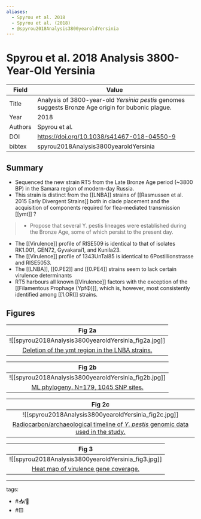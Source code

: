 ```yaml
---
aliases:
  - Spyrou et al. 2018
  - Spyrou et al. (2018)
  - @spyrou2018Analysis3800yearoldYersinia 
---
```


# Spyrou et al. 2018 Analysis 3800-Year-Old Yersinia

| Field   | Value                                                                                                                                                          |
| ------- | -------------------------------------------------------------------------------------------------------------------------------------------------------------- |
| Title   | Analysis of 3800-year-old <i>Yersinia pestis</i> genomes suggests Bronze Age origin for bubonic plague. |
| Year    | 2018                                                                                                                                                        |
| Authors | Spyrou et al.                                                                                                                                               |
| DOI     | <https://doi.org/10.1038/s41467-018-04550-9>                                                                                                                 |
| bibtex  | spyrou2018Analysis3800yearoldYersinia                                                                                                                     | 


## Summary

- Sequenced the new strain RT5 from the Late Bronze Age period (~3800 BP) in the Samara region of modern-day Russia.
- This strain is distinct from the [[LNBA]] strains of [[Rasmussen et al. 2015 Early Divergent Strains]] both in clade placement and the acquisition of components required for  flea-mediated transmission [[ymt]] ?

>- Propose that several Y. pestis lineages were established during the Bronze Age, some of which persist to the present day.

- The [[Virulence]] profile of RISE509 is identical to that of isolates RK1.001, GEN72, Gyvakarai1, and Kunila23.
- The [[Virulence]] profile of 1343UnTal85 is identical to 6Postillionstrasse and RISE5053.
- The [[LNBA]],  [[0.PE2]] and [[0.PE4]] strains seem to lack certain virulence determinants
- RT5 harbours all known [[Virulence]] factors with the exception of the [[Filamentous Prophage (YpfΦ)]], which is, however, most consistently identified among [[1.ORI]] strains.
## Figures


|    Fig 2a                                         |
|:--------------------------------------------:|
| ![[spyrou2018Analysis3800yearoldYersinia_fig2a.jpg]] |
| [Deletion of the ymt region in the LNBA strains.](Spyrou%20et%20al.%202018%20Analysis%203800-Year-Old%20Yersinia.md) |

|    Fig 2b                                         |
|:--------------------------------------------:|
| ![[spyrou2018Analysis3800yearoldYersinia_fig2b.jpg]] |
| [ML phylogeny. N=179, 1045 SNP sites.](Spyrou%20et%20al.%202018%20Analysis%203800-Year-Old%20Yersinia.md) |

|                        Fig 2c                        |
|:----------------------------------------------------:|
| ![[spyrou2018Analysis3800yearoldYersinia_fig2c.jpg]] |
|  [Radiocarbon/archaeological timeline of <i>Y. pestis</i> genomic data used in the study. ](Spyrou%20et%20al.%202018%20Analysis%203800-Year-Old%20Yersinia.md)       |

|                        Fig 3                        |
|:----------------------------------------------------:|
| ![[spyrou2018Analysis3800yearoldYersinia_fig3.jpg]] |
|         [Heat map of virulence gene coverage.](Spyrou%20et%20al.%202018%20Analysis%203800-Year-Old%20Yersinia.md) |

---

tags: 
  - #📥/📰 
  - #🟨